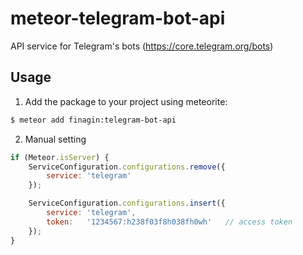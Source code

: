 meteor-telegram-bot-api
=======================
API service for Telegram's bots (https://core.telegram.org/bots)

Usage
-----

1. Add the package to your project using meteorite:
```bash
$ meteor add finagin:telegram-bot-api
```
2. Manual setting
```js
if (Meteor.isServer) {
    ServiceConfiguration.configurations.remove({
        service: 'telegram'
    });

    ServiceConfiguration.configurations.insert({
        service: 'telegram',
        token:   '1234567:h238f03f8h038fh0wh'   // access token
    });
}
```